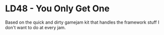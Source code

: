 LD48 - You Only Get One
=======================

Based on the quick and dirty gamejam kit that handles the framework stuff I don't want to do at every jam.